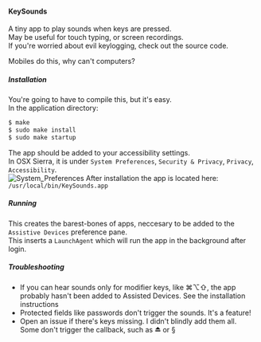 #### KeySounds
A tiny app to play sounds when keys are pressed.  
May be useful for touch typing, or screen recordings.  
If you're worried about evil keylogging, check out the source code.

Mobiles do this, why can't computers?

##### Installation
You're going to have to compile this, but it's easy.  
In the application directory:
```bash
$ make
$ sudo make install
$ sudo make startup
```
The app should be added to your accessibility settings.  
In OSX Sierra, it is under `System Preferences`, `Security & Privacy`, `Privacy`, `Accessibility`.  
![System_Preferences](/uploads/12e6a8fca2acb7dccf29dac8c93db546/System_Preferences.png)
After installation the app is located here: `/usr/local/bin/KeySounds.app`


##### Running
This creates the barest-bones of apps, neccesary to be added to the `Assistive Devices` preference pane.  
This inserts a `LaunchAgent` which will run the app in the background after login.  

##### Troubleshooting
- If you can hear sounds only for modifier keys, like ⌘⌥⇧, the app probably hasn't been added to Assisted Devices. See the installation instructions
- Protected fields like passwords don't trigger the sounds. It's a feature!
- Open an issue if there's keys missing. I didn't blindly add them all.  
  Some don't trigger the callback, such as ⏏ or §
